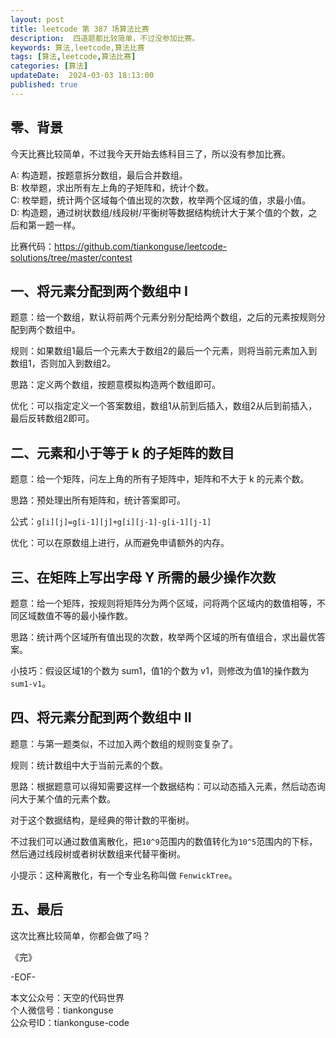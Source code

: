 ```yaml
---
layout: post  
title: leetcode 第 387 场算法比赛 
description:  四道题都比较简单，不过没参加比赛。  
keywords: 算法,leetcode,算法比赛  
tags: [算法,leetcode,算法比赛]  
categories: [算法]  
updateDate:  2024-03-03 18:13:00  
published: true  
---
```



## 零、背景  


今天比赛比较简单，不过我今天开始去练科目三了，所以没有参加比赛。  


A: 构造题，按题意拆分数组，最后合并数组。    
B: 枚举题，求出所有左上角的子矩阵和，统计个数。    
C: 枚举题，统计两个区域每个值出现的次数，枚举两个区域的值，求最小值。    
D: 构造题，通过树状数组/线段树/平衡树等数据结构统计大于某个值的个数，之后和第一题一样。  


比赛代码：https://github.com/tiankonguse/leetcode-solutions/tree/master/contest  


## 一、将元素分配到两个数组中 I  


题意：给一个数组，默认将前两个元素分别分配给两个数组，之后的元素按规则分配到两个数组中。  


规则：如果数组1最后一个元素大于数组2的最后一个元素，则将当前元素加入到数组1，否则加入到数组2。  


思路：定义两个数组，按题意模拟构造两个数组即可。  


优化：可以指定定义一个答案数组，数组1从前到后插入，数组2从后到前插入，最后反转数组2即可。  


## 二、元素和小于等于 k 的子矩阵的数目  


题意：给一个矩阵，问左上角的所有子矩阵中，矩阵和不大于 k 的元素个数。  


思路：预处理出所有矩阵和，统计答案即可。  


公式：`g[i][j]=g[i-1][j]+g[i][j-1]-g[i-1][j-1]`  


优化：可以在原数组上进行，从而避免申请额外的内存。  


## 三、在矩阵上写出字母 Y 所需的最少操作次数


题意：给一个矩阵，按规则将矩阵分为两个区域，问将两个区域内的数值相等，不同区域数值不等的最小操作数。  


思路：统计两个区域所有值出现的次数，枚举两个区域的所有值组合，求出最优答案。  


小技巧：假设区域1的个数为 sum1，值1的个数为 v1，则修改为值1的操作数为 `sum1-v1`。  


## 四、将元素分配到两个数组中 II  


题意：与第一题类似，不过加入两个数组的规则变复杂了。  


规则：统计数组中大于当前元素的个数。  


思路：根据题意可以得知需要这样一个数据结构：可以动态插入元素，然后动态询问大于某个值的元素个数。  


对于这个数据结构，是经典的带计数的平衡树。  


不过我们可以通过数值离散化，把`10^9`范围内的数值转化为`10^5`范围内的下标，然后通过线段树或者树状数组来代替平衡树。  


小提示：这种离散化，有一个专业名称叫做 `FenwickTree`。  



## 五、最后  


这次比赛比较简单，你都会做了吗？  




《完》  


-EOF-  



本文公众号：天空的代码世界  
个人微信号：tiankonguse  
公众号ID：tiankonguse-code  
  

